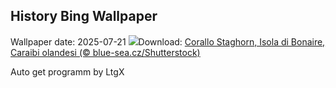 ## History Bing Wallpaper
Wallpaper date: 2025-07-21
![](https://www.bing.com/th?id=OHR.AcroporaReef_IT-IT2371984871_UHD.jpg&w=1000)Download: [Corallo Staghorn, Isola di Bonaire, Caraibi olandesi (© blue-sea.cz/Shutterstock)](https://www.bing.com/th?id=OHR.AcroporaReef_IT-IT2371984871_UHD.jpg)

Auto get programm by LtgX
